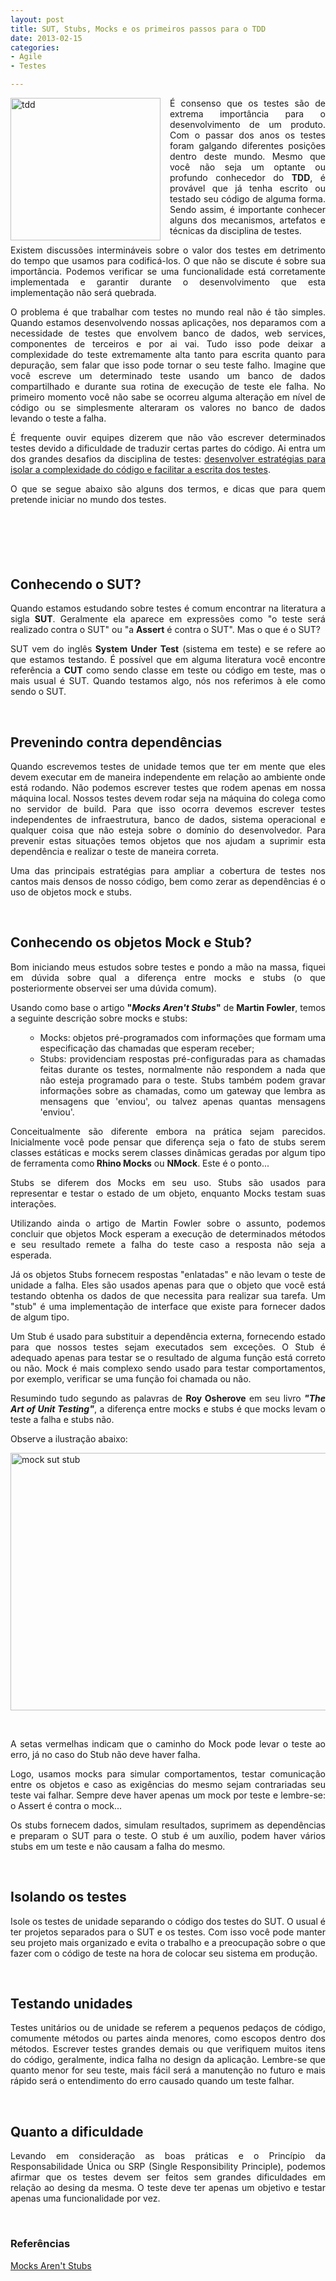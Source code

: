 ```yaml
---
layout: post
title: SUT, Stubs, Mocks e os primeiros passos para o TDD
date: 2013-02-15 
categories:
- Agile
- Testes

---
```

<p align="justify"><a href="http://blob.vitormeriat.com.br/images/2013/02/tdd.png"><img title="tdd" style="border-top:0;border-right:0;background-image:none;border-bottom:0;float:left;padding-top:0;padding-left:0;margin:0 15px 0 0;border-left:0;display:inline;padding-right:0;"   alt="tdd" align="left" src="http://blob.vitormeriat.com.br/images/tdd.png" width="240" height="228" /></a>É consenso que os testes são de extrema importância para o desenvolvimento de um produto. Com o passar dos anos os testes foram galgando diferentes posições dentro deste mundo. Mesmo que você não seja um optante ou profundo conhecedor do <strong>TDD</strong>, é provável que já tenha escrito ou testado seu código de alguma forma. Sendo assim, é importante conhecer alguns dos mecanismos, artefatos e técnicas da disciplina de testes. </p>
<p align="justify">Existem discussões intermináveis sobre o valor dos testes em detrimento do tempo que usamos para codificá-los. O que não se discute é sobre sua importância. Podemos verificar se uma funcionalidade está corretamente implementada e garantir durante o desenvolvimento que esta implementação não será quebrada.</p>
<p align="justify">O problema é que trabalhar com testes no mundo real não é tão simples. Quando estamos desenvolvendo nossas aplicações, nos deparamos com a necessidade de testes que envolvem banco de dados, web services, componentes de terceiros e por ai vai. Tudo isso pode deixar a complexidade do teste extremamente alta tanto para escrita quanto para depuração, sem falar que isso pode tornar o seu teste falho. Imagine que você escreve um determinado teste usando um banco de dados compartilhado e durante sua rotina de execução de teste ele falha. No primeiro momento você não sabe se ocorreu alguma alteração em nível de código ou se simplesmente alteraram os valores no banco de dados levando o teste a falha.</p>
<p align="justify">É frequente ouvir equipes dizerem que não vão escrever determinados testes devido a dificuldade de traduzir certas partes do código. Ai entra um dos grandes desafios da disciplina de testes: <u>desenvolver estratégias para isolar a complexidade do código e facilitar a escrita dos testes</u>.</p>
<p align="justify">O que se segue abaixo são alguns dos termos, e dicas que para quem pretende iniciar no mundo dos testes.</p>
<p><!--more--><br />
<h2>&#160;</h2>
<h2>Conhecendo o SUT?</h2>
<p align="justify">Quando estamos estudando sobre testes é comum encontrar na literatura a sigla <strong>SUT</strong>. Geralmente ela aparece em expressões como &quot;o teste será realizado contra o SUT&quot; ou &quot;a <strong>Assert</strong> é contra o SUT&quot;. Mas o que é o SUT?</p>
<p align="justify">SUT vem do inglês<strong> System Under Test</strong> (sistema em teste) e se refere ao que estamos testando. É possível que em alguma literatura você encontre referência a <strong>CUT</strong> como sendo classe em teste ou código em teste, mas o mais usual é SUT. Quando testamos algo, nós nos referimos à ele como sendo o SUT.</p>
<p>&#160;</p>
<h2>Prevenindo contra dependências</h2>
<p align="justify">Quando escrevemos testes de unidade temos que ter em mente que eles devem executar em de maneira independente em relação ao ambiente onde está rodando. Não podemos escrever testes que rodem apenas em nossa máquina local. Nossos testes devem rodar seja na máquina do colega como no servidor de build. Para que isso ocorra devemos escrever testes independentes de infraestrutura, banco de dados, sistema operacional e qualquer coisa que não esteja sobre o domínio do desenvolvedor. Para prevenir estas situações temos objetos que nos ajudam a suprimir esta dependência e realizar o teste de maneira correta.</p>
<p align="justify">Uma das principais estratégias para ampliar a cobertura de testes nos cantos mais densos de nosso código, bem como zerar as dependências é o uso de objetos mock e stubs.</p>
<p>&#160;</p>
<h2>Conhecendo os objetos Mock e Stub?</h2>
<p align="justify">Bom iniciando meus estudos sobre testes e pondo a mão na massa, fiquei em dúvida sobre qual a diferença entre mocks e stubs (o que posteriormente observei ser uma dúvida comum).</p>
<p align="justify">Usando como base o artigo <strong>&quot;<em>Mocks Aren't Stubs</em>&quot;</strong> de <strong>Martin Fowler</strong>, temos a seguinte descrição sobre mocks e stubs:</p>
<ul>
<ul>
<li>
<div align="justify">Mocks: objetos pré-programados com informações que formam uma especificação das chamadas que esperam receber; </div>
</li>
<li>
<div align="justify">Stubs: providenciam respostas pré-configuradas para as chamadas feitas durante os testes, normalmente não respondem a nada que não esteja programado para o teste. Stubs também podem gravar informações sobre as chamadas, como um gateway que lembra as mensagens que 'enviou', ou talvez apenas quantas mensagens 'enviou'. </div>
</li>
</ul>
</ul>
<p align="justify">Conceitualmente são diferente embora na prática sejam parecidos. Inicialmente você pode pensar que diferença seja o fato de stubs serem classes estáticas e mocks serem classes dinâmicas geradas por algum tipo de ferramenta como<strong> Rhino Mocks</strong> ou <strong>NMock</strong>. Este é o ponto...</p>
<p align="justify">Stubs se diferem dos Mocks em seu uso. Stubs são usados ​​para representar e testar o estado de um objeto, enquanto Mocks testam suas interações.</p>
<p align="justify">Utilizando ainda o artigo de Martin Fowler sobre o assunto, podemos concluir que objetos Mock esperam a execução de determinados métodos e seu resultado remete a falha do teste caso a resposta não seja a esperada. </p>
<p align="justify">Já os objetos Stubs fornecem respostas &quot;enlatadas&quot; e não levam o teste de unidade a falha. Eles são usados ​​apenas para que o objeto que você está testando obtenha os dados de que necessita para realizar sua tarefa. Um &quot;stub&quot; é uma implementação de interface que existe para fornecer dados de algum tipo.</p>
<p align="justify">Um Stub é usado para substituir a dependência externa, fornecendo estado para que nossos testes sejam executados sem exceções. O Stub é adequado apenas para testar se o resultado de alguma função está correto ou não. Mock é mais complexo sendo usado para testar comportamentos, por exemplo, verificar se uma função foi chamada ou não.</p>
<p align="justify">Resumindo tudo segundo as palavras de <strong>Roy Osherove</strong> em seu livro <strong><em>&quot;The Art of Unit Testing&quot;</em></strong>, a diferença entre mocks e stubs é que mocks levam o teste a falha e stubs não.</p>
<p align="justify">Observe a ilustração abaixo:</p>
<p><a href="http://blob.vitormeriat.com.br/images/2013/02/mock-sut-stub.png"><img title="mock sut stub" style="background-image:none;float:none;padding-top:0;padding-left:0;margin-left:auto;display:block;padding-right:0;margin-right:auto;border-width:0;"   alt="mock sut stub" src="http://blob.vitormeriat.com.br/images/mock-sut-stub.png" width="560" height="412" /></a></p>
<p>&#160;</p>
<p align="justify">A setas vermelhas indicam que o caminho do Mock pode levar o teste ao erro, já no caso do Stub não deve haver falha.</p>
<p align="justify">Logo, usamos mocks para simular comportamentos, testar comunicação entre os objetos e caso as exigências do mesmo sejam contrariadas seu teste vai falhar. Sempre deve haver apenas um mock por teste e lembre-se: o Assert é contra o mock...</p>
<p align="justify">Os stubs fornecem dados, simulam resultados, suprimem as dependências e preparam o SUT para o teste. O stub é um auxílio, podem haver vários stubs em um teste e não causam a falha do mesmo.</p>
<p>&#160;</p>
<h2>Isolando os testes</h2>
<p align="justify">Isole os testes de unidade separando o código dos testes do SUT. O usual é ter projetos separados para o SUT e os testes. Com isso você pode manter seu projeto mais organizado e evita o trabalho e a preocupação sobre o que fazer com o código de teste na hora de colocar seu sistema em produção. </p>
<p align="justify">&#160;</p>
<h2>Testando unidades</h2>
<p align="justify">Testes unitários ou de unidade se referem a pequenos pedaços de código, comumente métodos ou partes ainda menores, como escopos dentro dos métodos. Escrever testes grandes demais ou que verifiquem muitos itens do código, geralmente, indica falha no design da aplicação. Lembre-se que quanto menor for seu teste, mais fácil será a manutenção no futuro e mais rápido será o entendimento do erro causado quando um teste falhar.</p>
<p>&#160;</p>
<h2>Quanto a dificuldade</h2>
<p align="justify">Levando em consideração as boas práticas e o Princípio da Responsabilidade Única ou SRP (Single Responsibility Principle), podemos afirmar que os testes devem ser feitos sem grandes dificuldades em relação ao desing da mesma. O teste deve ter apenas um objetivo e testar apenas uma funcionalidade por vez.</p>
<p>&#160;</p>
<h3><font style="font-weight:bold;">Referências</font></h3>
<p><a href="http://martinfowler.com/articles/mocksArentStubs.html" target="_blank">Mocks Aren't Stubs</a></p>


